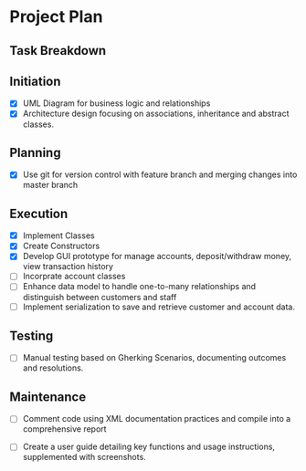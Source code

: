 # Project Plan

## Task Breakdown

## Initiation
- [x] UML Diagram for business logic and relationships
- [x] Architecture design focusing on associations, inheritance and abstract classes.

## Planning
- [x] Use git for version control with feature branch and merging changes into master branch

## Execution
- [x] Implement Classes
- [x] Create Constructors
- [x] Develop GUI prototype for manage accounts, deposit/withdraw money, view transaction history
- [ ] Incorprate account classes
- [ ] Enhance data model to handle one-to-many relationships and distinguish between customers and staff
- [ ] Implement serialization to save and retrieve customer and account data.

## Testing
- [ ] Manual testing based on Gherking Scenarios, documenting outcomes and resolutions.

## Maintenance
- [ ] Comment code using XML documentation practices and compile into a comprehensive report
- [ ] Create a user guide detailing key functions and usage instructions, supplemented with screenshots.

